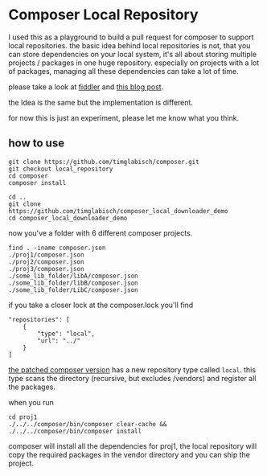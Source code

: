 # Composer Local Repository

I used this as a playground to build a pull request for composer to support local repositories.
the basic idea behind local repositories is not, that you can store dependencies on your local system,
it's all about storing multiple projects / packages in one huge repository.
especially on projects with a lot of packages, managing all these dependencies can take a lot of time.

please take a look at [fiddler](https://github.com/beberlei/fiddler/blob/master/README.md) and [this blog post](http://www.whitewashing.de/2015/04/11/monolithic_repositories_with_php_and_composer.html).

the Idea is the same but the implementation is different.

for now this is just an experiment, please let me know what you think.

## how to use


```
git clone https://github.com/timglabisch/composer.git
git checkout local_repository
cd composer
composer install

cd ..
git clone https://github.com/timglabisch/composer_local_downloader_demo
cd composer_local_downloader_demo
```

now you've a folder with 6 different composer projects.


```
find . -iname composer.json
./proj1/composer.json
./proj2/composer.json
./proj3/composer.json
./some_lib_folder/libA/composer.json
./some_lib_folder/libB/composer.json
./some_lib_folder/LibC/composer.json
```

if you take a closer lock at the composer.lock you'll find


```
"repositories": [
    {
        "type": "local",
        "url": "../"
    }
]
```

[the patched composer version](https://github.com/timglabisch/composer/tree/local_repository) has a new repository type called `local`.
this type scans the directory (recursive, but excludes /vendors) and register all the packages.

when you run

```
cd proj1
./../../composer/bin/composer clear-cache && ./../../composer/bin/composer install
```

composer will install all the dependencies for proj1,
the local repository will copy the required packages in the vendor directory and you can ship the project.